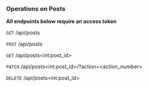 ### Operations on Posts

**All endpoints below require an access token**

`GET` /api/posts

`POST` /api/posts

`GET` /api/posts\<int:post_id\>

`PATCH` /api/posts\<int:post_id\>/?action=\<action_number\>

`DELETE` /api/posts\<int:post_id\>
